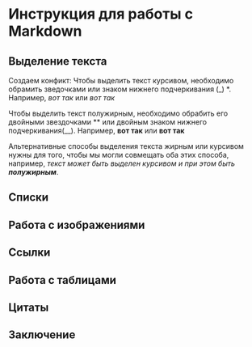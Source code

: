 # Инструкция для работы с Markdown

## Выделение текста
Создаем конфикт: Чтобы выделить текст курсивом, необходимо обрамить зведочками или знаком нижнего подчеркивания (_) *. Например, *вот так* или _вот так_



Чтобы выделить текст полужирным, необходимо обрабить его двойными звездочками ** или двойным знаком нижнего подчеркивания(__). Например, **вот так** или __вот так__

Альтернативные способы выделения текста жирным или курсивом нужны для того, чтобы мы могли совмещать оба этих способа, например, _текст может быть выделен курсивом и при этом быть **полужирным**_.

## Списки

## Работа с изображениями

## Ссылки

## Работа с таблицами

## Цитаты

## Заключение